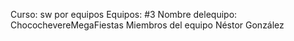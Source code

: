 Curso: sw por equipos
Equipos: #3
Nombre delequipo: ChocochevereMegaFiestas
Miembros del equipo
Néstor González